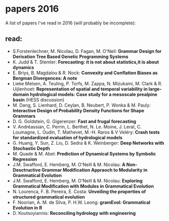 # papers 2016 
A list of papers I've read in 2016 (will probably be incomplete): 
## read: 
- S.Forstenlechner, M. Nicolau, D. Fagan, M. O'Neil: **Grammar Design for Derivation Tree Based Genetic Programming Systems**
- K. Judd & T. Stemler: **Forecasting: it is not about statistics,it is about dynamics**
- E. Briys, B. Magdalou & R. Nock: **Convexity and Conflation Biases as Bergman Divergences: A note**
- Lieke Melsen, A. Teuling, P. Torfs, M. Zappa, N. Mizukami, M. Clark & R. Uijlenhoet: **Representation of spatial and temporal variability in large-domain hydrological models: Case study for a mesoscale prealpine basin** (HESS discussion)
- M. Dang, S. Lienhard, D. Ceylan, B. Neubert, P. Wonka & M. Pauly: **Interactive Design of Probability Density Functions for Shape Grammars**
- D. G. Goldstein, G. Gigerenzer: **Fast and frugal forecasting**
- V. Andréassian, C. Perrin, L. Berthet, N. Le. Moine, J. Lerat, C. Loumagne, L. Oudin, T. Mathevet, M.-H. Raros & V Veléry: **Crash tests for standardized evaluation of hydrological models**
- G. Huang, Y. Sun, Z. Liu, D. Sedra & K. Weinberger: **Deep Networks with Stochastic Depth**
- M. Quade & M. Abel: **Prediction of Dynamical Systems by Symbolic Regression**
- J.M. Swafford, E. Hemberg, M. O'Neill & M. Nicolau: **A Non-Desctructive Grammar Modification Appraoch to Modularity in Grammatical Evolution**
- J.M. Swafford, E. Hemberg, M. O'Neill & M. Nicolau: **Exploring Grammatical Modification with Modules in Grammatical Evolution**
- N. Lourenca, F. B. Pereira, E. Costa: **Unveiling the properties of structured grammatical evolution**
- F. Noorian, A. M. de Silva, P. H.W. Leong: **gramEvol: Grammatical Evolution in R**
- D. Koutsoyiannis: **Reconciling hydrology with engineering**

